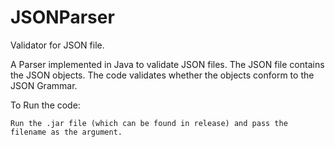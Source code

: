 # JSONParser
Validator for JSON file.

A Parser implemented in Java to validate JSON files. The JSON file contains the JSON objects. The code validates whether the objects conform to the JSON Grammar.

To Run the code:

    Run the .jar file (which can be found in release) and pass the filename as the argument.

